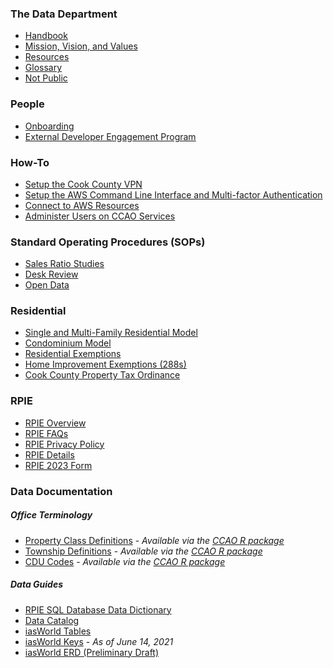 ### The Data Department

* [Handbook](Handbook/Handbook.md)
* [Mission, Vision, and Values](Handbook/Mission-Vision-Values.md)
* [Resources](Handbook/Resources.md)
* [Glossary](Handbook/Glossary.md)
* [Not Public](Handbook/Not-Public.md)

### People

* [Onboarding](People/Onboarding.md)
* [External Developer Engagement Program](People/Contributing.md)

### How-To

* [Setup the Cook County VPN](How-To/Setup-the-Cook-County-VPN.md)
* [Setup the AWS Command Line Interface and Multi-factor Authentication](How-To/Setup-the-AWS-Command-Line-Interface-and-Multi-factor-Authentication.md)
* [Connect to AWS Resources](How-To/Connect-to-AWS-Resources.md)
* [Administer Users on CCAO Services](How-To/Administer-Users-on-CCAO-Services.md)

### Standard Operating Procedures (SOPs)

* [Sales Ratio Studies](SOPs/Sales-Ratio-Studies.md)
* [Desk Review](SOPs/Desk-Review.md)
* [Open Data](SOPs/Open-Data.md)

### Residential

* [Single and Multi-Family Residential Model](https://github.com/ccao-data/ccao-res-avm)
* [Condominium Model](https://github.com/ccao-data/ccao-condo-avm)
* [Residential Exemptions](Residential/Residential-Exemptions.md)
* [Home Improvement Exemptions (288s)](Residential/Home-Improvement-Exemptions.md)
* [Cook County Property Tax Ordinance](https://library.municode.com/il/cook_county/codes/code_of_ordinances?nodeId=PTIGEOR_CH74TA_ARTIIREPRTA)

### RPIE

* [RPIE Overview](RPIE/Overview.md)
* [RPIE FAQs](RPIE/FAQs.md)
* [RPIE Privacy Policy](RPIE/Privacy-Policy.md)
* [RPIE Details](RPIE/What-To-Expect.md)
* [RPIE 2023 Form](RPIE/RPIE2023.pdf)

### Data Documentation

##### Office Terminology

* [Property Class Definitions](Data/Class-Definitions.pdf) - *Available via the [CCAO R package](https://github.com/ccao-data/ccao)*
* [Township Definitions](Data/Townships.md) - *Available via the [CCAO R package](https://github.com/ccao-data/ccao)*
* [CDU Codes](Data/CDU-Codes.md) - *Available via the [CCAO R package](https://github.com/ccao-data/ccao)*

##### Data Guides

* [RPIE SQL Database Data Dictionary](RPIE/rpie-data-dictionary.xlsx)
* [Data Catalog](Data/Data-Catalog.xlsx)
* [iasWorld Tables](Data/iasWorld-Tables.xlsx)
* [iasWorld Keys](Data/iasWorld-PK-FK-2021-06-14.xlsx) - *As of June 14, 2021*
* [iasWorld ERD (Preliminary Draft)](Data/iasWorld-ERD.pdf)
